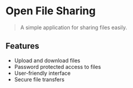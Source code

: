 # Open File Sharing

> A simple application for sharing files easily.

## Features

- Upload and download files
- Password protected access to files
- User-friendly interface
- Secure file transfers
